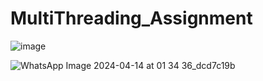 # MultiThreading_Assignment
![image](https://github.com/sanchibatra/MultiThreading_Assignment/assets/135516556/1b509780-bb1e-467e-975e-4ad19f22d3cb)

![WhatsApp Image 2024-04-14 at 01 34 36_dcd7c19b](https://github.com/sanchibatra/MultiThreading_Assignment/assets/135516556/8230715e-16ea-4e8f-b231-c29e41618c87)


